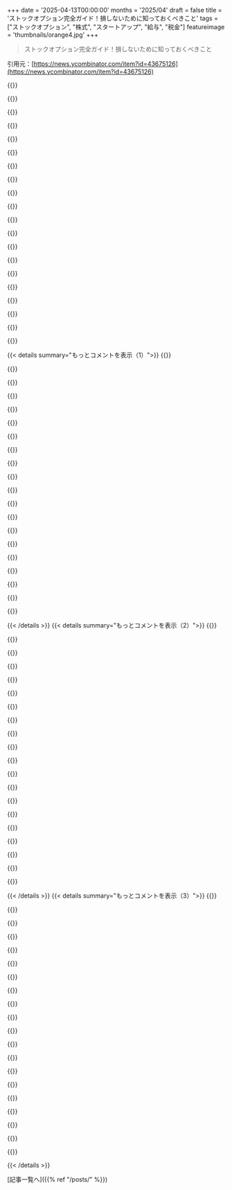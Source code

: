 +++
date = '2025-04-13T00:00:00'
months = '2025/04'
draft = false
title = 'ストックオプション完全ガイド！損しないために知っておくべきこと'
tags = ["ストックオプション", "株式", "スタートアップ", "給与", "税金"]
featureimage = 'thumbnails/orange4.jpg'
+++

> ストックオプション完全ガイド！損しないために知っておくべきこと

引用元：[https://news.ycombinator.com/item?id=43675126](https://news.ycombinator.com/item?id=43675126)

{{<matomeQuote body="うちの30人くらいのスタートアップが大きくなるにつれて、ストックオプションを給料のメインとしてアピールするのはやめることにしたんだよね。ジョブオファーにはストックオプションも含まれてるけど、電話でその将来の価値をあんまり語らないようにしてる。ストックオプションに期待を持たせないってこと。創業者の立場からすると、結果的に渡す株が少なくなるってのがメリットかな。デメリットは、その分給料を上げなきゃいけない場合があること。従業員にとってのメリットは、ストックオプションを給料のメインとして考えなくていいから、細かいことを気にしなくて済むってことだね。ほとんどの人はストックオプションより現金が好きだし、従業員からしたら、ストックオプションの価値をゼロとして考えるのがほぼ正解だと思う。だって、ほとんどの場合、ストックオプションって紙くず同然だし。" userName="cj" createdAt="2025-04-13T20:33:40" color="#45d325">}}

{{<matomeQuote body="会社が成功しても、創業者と従業員で株の種類が違うことが多いから、従業員の株の価値を下げても、創業者の株には影響がないように帳簿を操作できるんだよね。俺も実際に、初期のエンジニアとして成功した会社の売却に関わったんだけど、そういうのを見たよ。今はNYSEで取引されてる株をもらってるから、インサイダー取引でもしない限り、帳簿を操作される心配はないけどね。" userName="__turbobrew__" createdAt="2025-04-13T20:50:26" color="#ff5c5c">}}

{{<matomeQuote body="いつの間にか「非公開企業」が「規制されてる業界じゃ詐欺扱いされるようなことをやってもOK」みたいな感じになっちゃってるよね。未上場企業で、投資家じゃない人向けの種類の違う株を発行するのは違法にすべきだと思う。だって、透明性がないし、監査を受ける権利もないから、不正し放題じゃん。第三者機関の監査を受けてるとか、今回みたいに帳簿を操作したら、上場企業と同じように詐欺罪で罰せられるようにするとか、対策が必要だと思う。" userName="pc86" createdAt="2025-04-14T12:39:09" color="#45d325">}}

{{<matomeQuote body="あと、気を付けてほしいのが、株のオファー（従業員レベルの％）で、実はオプションプールがなくて、新しい従業員が入るたびに既存の株が薄まるってケース。俺もそういうオファーをもらったんだけど、資金調達以外で株が薄まるイベントについて聞くまで教えてくれなかったし、それが普通のことみたいに言われたよ。" userName="babyshake" createdAt="2025-04-14T00:05:43" color="#ff5c5c">}}

{{<matomeQuote body="「帳簿を操作する」っていろんな意味があるけど、多くの人は詐欺だと思うよね。でも、詐欺じゃなくて、優先株がたくさんあって、普通の株より先に支払われる場合もあるよ。あなたの場合は何があったの？" userName="carimura" createdAt="2025-04-13T21:01:49" color="">}}

{{<matomeQuote body="投稿者は、会計処理自体は合法的で一般的だけど、暗黙の契約上の義務に違反してるって感じたんだと思うな。" userName="awesome_dude" createdAt="2025-04-13T21:12:19" color="">}}

{{<matomeQuote body="それって”技術的に”合法ってやつだよね——最高の合法じゃん！" userName="Viliam1234" createdAt="2025-04-13T21:27:47" color="">}}

{{<matomeQuote body="いや、マジで勘弁。法律の精神と条文が矛盾するときは、人間として一歩引いて、「それっておかしくね？」って言って、ルールを無視して、正しいことをすべきだと思う。" userName="fragmede" createdAt="2025-04-13T23:47:40" color="#45d325">}}

{{<matomeQuote body="＞implied contractual obligations<br><br>このフレーズってどういう意味？ちゃんとした契約法なら、「暗黙の」なんて言葉に重きを置くはずないじゃん。書かれてて合意してるか、そうじゃないか、どっちかだよ。だから、はっきり書いてないことは契約法的には意味がないと思う。（ちゃんとした契約法がある国に限るけどね。）" userName="throwaway2037" createdAt="2025-04-14T01:26:12" color="">}}

{{<matomeQuote body="「詐欺」って言葉は強いけど、複数の種類の株があること自体は悪くないと思う。でも、初期のスタートアップでよくある優先株の仕組みは、従業員を騙そうとする意図的な試みだと思う。創業者は初期のエンジニアに「0.5％あげるよ」って言うけど、10億ドルの買収があっても、エンジニアの懐に500万ドル入らないって知ってるんだよね。" userName="SpicyLemonZest" createdAt="2025-04-13T21:45:47" color="#ff5733">}}

{{<matomeQuote body="ちょっと説明してくれよ。ほとんどの場合、優先株とか関係ないっしょ。普通に1倍の優先条件で資金調達して、調達額より高く売れればさ。だったら、0.5%の持ち分は大体500万ドルになるはずだよ（希薄化は考慮してね）。" userName="fnbr" createdAt="2025-04-13T22:49:30" color="">}}

{{<matomeQuote body="それってのはナイーブな数学的解釈で、エンジニアが設計したらそうなるって話だよね。でも弁護士が設計してるから、そうならないようにするトリックを知ってんだろうね。" userName="immibis" createdAt="2025-04-13T23:11:11" color="">}}

{{<matomeQuote body="創業者は普通、普通株も持ってるから同じ立場だよ。優先株を持つのは投資家だけ。スタートアップのオファーを受ける前に、清算優先権について10分くらい勉強しないのは、自分の責任だよね。" userName="jonas21" createdAt="2025-04-14T00:34:39" color="#38d3d3">}}

{{<matomeQuote body="買い手が会社の88%を買って、残りの12%（議決権なしが多い）を従業員とか元従業員に持たせておくって場合もあるよ。ストックオプションが本当に価値を持つのは、IPOしたときだけだよね。" userName="matt-p" createdAt="2025-04-13T23:02:58" color="">}}

{{<matomeQuote body="最近は違うよ。従業員が会社とか投資家に株を売って、会社が上場しなくても現金が手に入るようになってる。そうなると価値があるって言えるよね。IPOなしで価格が公平に決まるかって議論はあるけど、現金が手に入るのは事実だし。" userName="fragmede" createdAt="2025-04-13T23:24:23" color="#ff5c5c">}}

{{<matomeQuote body="ストックオプションを会社に売れるなんて聞いたことないよ。オプションじゃ何も所有してないじゃん。将来、ある価格で買う権利があるだけだよ。" userName="robertlagrant" createdAt="2025-04-14T08:30:53" color="">}}

{{<matomeQuote body="ストックオプションとは言ってないよ。SpaceXの従業員は、会社が上場してなくても、何らかの金融商品をお金に換える仕組みがあるんだよ。" userName="fragmede" createdAt="2025-04-14T08:34:11" color="">}}

{{<matomeQuote body="従業員が流動性を得る方法はIPOだけじゃないよ。" userName="rsanek" createdAt="2025-04-14T02:40:06" color="">}}

{{<matomeQuote body="マジかよって感じだよ！スタートアップの初期の株を買おうとしたことある？ほとんどの場合、最低1万ドルは必要だよ。HuggingFaceとかOpenAIとかAnthropicとかUnslothとか、1万ドル以下で買えるなら今すぐ買いたいよ。<br>誰か証明してくれよ。今すぐにでもこれらの会社に投資する準備はできてるんだ。" userName="Der_Einzige" createdAt="2025-04-14T10:29:34" color="#38d3d3">}}

{{<matomeQuote body="市場への過保護は好きじゃないけど、金融的なことになると大規模な詐欺が横行する可能性が高くて、次のカモを探してる人がたくさんいるんだよね。1万ドルとか2万5千ドルって金額を考える必要があるなら、初期段階のスタートアップに投資すべきじゃないよ。宝くじを買った方がマシだよ。" userName="pc86" createdAt="2025-04-14T12:44:05" color="#785bff">}}

{{< details summary="もっとコメントを表示（1）">}}
{{<matomeQuote body="個人的に何度も見たことあるよ。内部からね。よくあることだよ。過去最大のmedtechの買収でもあったし、公然の秘密だよ。" userName="iancmceachern" createdAt="2025-04-14T00:01:35" color="">}}

{{<matomeQuote body="＞個人的に何度も見たことあるって言うけど”よくあることだ”って<br>創業者が別の種類の株持ってるのが珍しいって言ってるだけだって。スーパー議決権株式はよくあるけど、スタートアップの創業者の話だよ。" userName="JumpCrisscross" createdAt="2025-04-14T00:07:13" color="">}}

{{<matomeQuote body="めっちゃ普通だよ。“founders shares”って言うくらいだし。" userName="iancmceachern" createdAt="2025-04-14T00:11:29" color="#ff5733">}}

{{<matomeQuote body="＞ほとんどの場合、ストックオプションは無価値になるって。<br>俺の好きなマネージャーがこう言ってた。“ストックオプションで金持ちになるより、無価値になる可能性の方が高い”ってね。<br>でも、スタートアップの株で大儲けした人も知ってるよ。だから無価値じゃないよ。給料下げてまで入るべきじゃないし、ストックオプションも最大限もらうべき。ブランドとか、良い問題への露出、人脈も忘れずにね。" userName="Swizec" createdAt="2025-04-13T20:40:07" color="#785bff">}}

{{<matomeQuote body="基本は無価値だと思ってた方が良いよ。<br>99%は無価値、0.9%はちょっと良い旅行に行けるくらい、0.09%はアーリーリタイアできるくらい、0.01%はちょっと金持ちになれるくらいかな。CxOじゃなければ、結果をコントロールできないしね。<br>株はボーナスみたいなもんだから、宝くじだと思って良いんじゃない？宝くじのために給料下げたり、残業したりしないよね？" userName="crote" createdAt="2025-04-13T21:29:46" color="#ff33a1">}}

{{<matomeQuote body="8社で働いたけど、3社は株で価値が出たよ（全部IPO前）。“ちょっと良い旅行”レベルより全然上だった。<br>株が価値を生まないって考えすぎだと思う。少なくともアーリーステージじゃなければ1%より全然マシだよ。" userName="aetherson" createdAt="2025-04-13T23:53:17" color="">}}

{{<matomeQuote body="統計的には、株の価値は0にするのがベストってことになってるよ。未公開企業の株はもらうけど、市場価格の給料を下げるのは無しかな。" userName="scarface_74" createdAt="2025-04-14T01:41:58" color="">}}

{{<matomeQuote body="みんなマジで計算できないフリしてるの？驚き桃の木。<br>会社によってはliquidity event（現金化イベント）があるから、その会社の株には価値がある。<br>会社が倒産することもあるから、その会社の株の価値はゼロ。<br>liquidity eventが起こる確率をNとすると、N * X + (1 - N) * 0 = liquidityの価値<br>Xはプラスで、0 < N < 1。<br>だから価値はプラスになるってこと。" userName="aetherson" createdAt="2025-04-14T14:00:04" color="">}}

{{<matomeQuote body="スタートアップ、特にAラウンド以降のliquidity event発生率は、めっちゃ低いってわけじゃないと思うよ。50%より高いかって？それは違うね！でも10%以下でもないでしょ。<br>株が紙くず同然になる確率が100万分の1だって大げさに言うまでもなく、株について賢く判断できるはず。" userName="aetherson" createdAt="2025-04-14T02:29:17" color="">}}

{{<matomeQuote body="資金調達ラウンド（AとかBとかCとか）ごとに、ストックオプションで良い価値を得られる確率の統計ってある？" userName="ziofill" createdAt="2025-04-14T04:58:22" color="">}}

{{<matomeQuote body="ラウンドの定義があいまいだったり、時代によって変わったり、業界の分け方も完全じゃないから、ちゃんとした統計を出すのは難しいんだよね。<br>でも普通の年なら、二桁の数のテック企業がIPOしてるよ（2021年はめっちゃ増えて、2022/2023年は急落、2024年はまた二桁に戻りそう）。<br>https://www.visualcapitalist.com/charted-four-decades-of-u-s...<br>「ストックオプションで良い価値を得る」のと「ストックオプションでいくらか価値を得る」のは違うってことをはっきりさせておこう。<br>一般的に、大企業のほうがIPO前の企業より給料が良いのは事実。MetaとかGoogleとか、もう少し下の企業でも、IPO前の株より価値が高いことが多いよ。<br>それは、「IPO前の株の価値はゼロ」とか「IPO前の株で価値を得られる確率は100万分の1」っていうのとは違う。" userName="aetherson" createdAt="2025-04-14T14:09:25" color="#ff5c5c">}}

{{<matomeQuote body="まあね。価値が全くなくて、経験した後に借金だけ残るってこともあり得るよ。でもStripeとかAirbnbみたいな成功例の陰には、数百万ドルとはいかないまでも、数十万ドルくらいにはなって、生活が変わるくらいの会社もたくさんある。<br>価値が出るまでは紙くずだと思ってた方がいいけど、秘密の裏ルートはセカンダリーマーケットとかプライベートマーケット。SpaceXの社員とかはそっちで儲けてる人もいるし、IPOしてなくてもリッチな人もいるんだよね。失敗パターンは借金だけ残るってこと。" userName="fragmede" createdAt="2025-04-13T21:18:44" color="">}}

{{<matomeQuote body="＞ Definitely look at them as worthless untill they're worth something”価値が出るまでは紙くずだと思ってた方がいいってことだね。<br>ストックオプションの問題点は、ほとんどの契約で退職後90日以内に権利行使しないといけないってこと。<br>退職してから90日以内に、5000ドルから5万ドル以上払って権利行使するか、90日後に放棄するか決めないといけない。<br>自分の金銭をリスクに晒さずにストックオプションで儲けるには、色々な条件が揃わないと難しい。<br>残念ながらセカンダリーマーケットはStripeみたいな大企業にしかないんだよね。従業員が100人以下の会社でセカンダリーマーケットがあるって聞いたことないし、そういう会社ほどストックオプションの価値を過大評価してる。" userName="cj" createdAt="2025-04-13T21:30:53" color="">}}

{{<matomeQuote body="じゃあ、創業時の株を固定給と交換する？たぶんしないよね。<br>株は多くの候補者、特にシニアな人や役員にとってすごく重要な要素。<br>将来の価値として話すんじゃなくて、会社の何%かっていうパーセンテージで話すべき。もしそれがオファーの交渉で重要じゃないくらいの量だったら、オファーが足りないか、会社への投資よりも安定した収入を求めてる候補者を選んでるのかも。" userName="babl-yc" createdAt="2025-04-13T22:42:02" color="#ff5733">}}

{{<matomeQuote body="Netflixのやり方[1]は、従業員が自分の報酬を現金とオプションのどちらにするか選べるのがマジで最高だと思うんだよねー。リスク許容度に合わせて調整できるし。各従業員は毎年、自分の報酬を給料とストックオプションのどっちにするか選ぶんだって。全部現金でも、全部オプションでも、好きなように組み合わせられるらしいよ。リスクとアップサイドを自分で決められるってわけ。しかも、この10年間のストックオプションは完全にベスティングされてて、Netflixを辞めても持っていられるんだって。[1]: https://jobs.netflix.com/work-life-philosophy" userName="retiredpapaya" createdAt="2025-04-13T23:26:37" color="#45d325">}}

{{<matomeQuote body="ストックオプションって、普通株のことだよね？でも、投資家がお金を入れる時は優先株（普通株じゃない）をもらうんだよね？それってなんかフェアじゃない気がするんだよなー。給料を減らして、価値の低い株をもらうのはリスクが高いと思う。従業員向けの割引率もそんなに良くないんじゃないかな（優先株主は希薄化されたくないだろうし）。詳しくはここにも書いてあったよ→https://news.ycombinator.com/item?id=43677084。結局、オプションを行使する時って、会社に不利な条件で投資させられてるようなもんじゃない？（優先株とか議決権とか、普通の投資家がもらえるものすらもらえないんだから）。" userName="robocat" createdAt="2025-04-14T08:14:41" color="#ff5733">}}

{{<matomeQuote body="＞オプションを行使する時って、会社に投資させられてるようなもんじゃない？<br>確か、ブックバリューで株を買えるってことだよね？それって、最後のラウンドの評価額よりもめっちゃ低いんじゃない？だから、ディスカウントされてるってことだと思うんだけどなー。まあ、そうであってほしいけど、オレはオプションを行使する時にあんまりお金使ったことないから、よくわかんないや。" userName="tomp" createdAt="2025-04-14T13:32:16" color="">}}

{{<matomeQuote body="ストックオプションを選んだらボーナスとかあるのかな？じゃないと、現金じゃなくてオプションを選ぶメリットってなくね？" userName="jjeaff" createdAt="2025-04-14T03:28:57" color="">}}

{{<matomeQuote body="見過ごされがちなメリットとして、4年間のベスティングがある場合、1年後とか2年後に会社に残るかどうかを選べるってのがあるよね。つまり、会社の株価が1年後に2倍になったら、2年目から4年目までの給料が実質2倍になるってことじゃん？逆に、株価が50%下がったら、さっさと辞めて他の会社で普通の給料をもらえばいいんだし。だから、ストックオプションの期待値って、額面よりも高いんじゃないかな。" userName="n2d4" createdAt="2025-04-14T05:00:42" color="#38d3d3">}}

{{<matomeQuote body="＞会社の株価が1年後に2倍になったら、2年目から4年目までの給料が実質2倍になるってことじゃん？株価が50%下がったら、さっさと辞めて他の会社で普通の給料をもらえばいいんだし。<br>もし25k株持ってて、それが1ドル以下だったら、株価が2倍になっても給料が2倍になるわけじゃないよね。しかも、行使できるのは1/4だけだし、換金性もないし。" userName="hiatus" createdAt="2025-04-14T14:43:41" color="">}}


{{< /details >}}
{{< details summary="もっとコメントを表示（2）">}}
{{<matomeQuote body="私のコメントの前提は、給料が全部ストックだってことだよー。そうじゃない場合は、もちろん調整する必要があるけどね。株の1/4しか行使できないのは、ベスティングを月給みたいに考えれば理解できると思う。毎月、1/48ずつ行使できるようになるって感じ。技術的には残りの株も所有してるけど、持ってないって考えた方が適切だよ。" userName="n2d4" createdAt="2025-04-14T15:33:57" color="#45d325">}}

{{<matomeQuote body="NFLXがx%上がると予想するなら、トータルコンプもそれに応じて上がるよね。もし現金で受け取ってたら、自分でNFLXを買わない限り、同じように利益を得られないじゃん。" userName="dandandan" createdAt="2025-04-14T04:01:30" color="#ff5c5c">}}

{{<matomeQuote body="それ以上だよ。オプションの価格は、株の価格よりも安いから。例えば、年収が40万ドルで、100%ストックオプションを選んだ場合、現金で40万ドルもらってNFLX株を買うよりも、確実に多くの株をコントロールできるはず。そうじゃないと、オプションを選ぶ理由がないよね。だって、（あなたが言うように）現金でNFLXを直接買った方がいいじゃん。" userName="fastball" createdAt="2025-04-14T04:20:15" color="#785bff">}}

{{<matomeQuote body="まだわかりにくいと思うから、架空の数字で具体的な例を挙げるね。<br>Netflixが、ストックオプション（NFLXの公正な市場価格、金利、ボラティリティ、配当利回りなどの要素に基づいて1個あたり100ドルの価値があるとする）をあなたに提供するとする。これらのオプションのストライクプライスが900ドルだとしよう。あなたは年収30万ドルを全部このオプション（1個あたり100ドル）で受け取ることにしたので、後日3000株のNFLX株を買い取るオプションを得ました。<br>Netflixは素晴らしい年を迎え（あなたのおかげもある！）、NFLXは1200ドルで取引されています。あなたはすべてのオプションを行使し、3000株を1株900ドルで購入し、すぐに1200ドルで販売します。純利益：90万ドル<br>現金で受け取っていれば30万ドルでした。<br>現金で受け取り、すぐにNFLXに全額投資した場合（最初の例と同時に売却した場合）、40万ドルになります。" userName="fastball" createdAt="2025-04-14T07:50:19" color="#ff5733">}}

{{<matomeQuote body="もし現金を受け取ってすぐに全額をNFLXに投資してたら、40万円になってたかもね。でも、現金でNFLXのオプションを買うこともできるじゃん。オプションを選ぶ理由を考えるなら、それが比較の基準になるべきだよね。オプションを選ぶメリットがないとダメだと思うんだ。税制優遇とか、自分で買うより手数料が安いとか。会社からNFLXのオプションを選ぶ理由がないとね。あと、例の逆パターンだけど、NFLXが市場のせいで1%下がって、オプションの期限が近いと、29万7000ドルがゼロになっちゃうこともあるよ" userName="virgilp" createdAt="2025-04-14T09:15:08" color="">}}

{{<matomeQuote body="会社からの方が、市場で買うよりストライク価格が良いことが多いよ。<br>＞(例の逆パターンだけど、NFLXが市場のせいで1%下がって、オプションの期限が近いと、29万7000ドルがゼロになっちゃうこともあるよ)。<br>＞”そうだよね。だからオプションはリスキーな投資だし、全部オプションで給料を払う会社なんてないんだ。”" userName="fastball" createdAt="2025-04-14T11:40:14" color="#ff5733">}}

{{<matomeQuote body="少なくとも俺がいたときは、オプションのコストはストライク価格の40%だった（発行時の市場価格によって変わるけど）。あと、所得税を権利行使の時に繰り延べできるってのも違う点だね。" userName="laurencerowe" createdAt="2025-04-14T17:05:14" color="#45d325">}}

{{<matomeQuote body="あー、俺の数字は適当だった。ストライク価格の40%ってのがもっともらしいね（レバレッジは下がるけど、それでも多少はある）。税引き前ってのも、現金で受け取るよりレバレッジが効く要因だね。あと、会社のオプションのメリットは、期間が10年と長いこと。市場のオプションは大体1年以内だし。LEAPSもあるけど、それでも最長2～3年だもんね。" userName="fastball" createdAt="2025-04-15T02:34:38" color="#ff5c5c">}}

{{<matomeQuote body="数年前、spotifyにも同じような選択肢があったのを知ってるよ。<br>・現金ボーナス<br>・RSU<br>・OTEオプション増量<br>この中から2つ選んで、配分を決めるんだ。確か、80/20とか60/40とか50/50とか。" userName="lbotos" createdAt="2025-04-13T23:29:56" color="">}}

{{<matomeQuote body="これ、この話題には的外れなコメントだわ。NFLXのオプションは公開株のオプションだし、条件もスタートアップのストックオプションとは違う。このコメントのせいで混乱が生じてる気がする。俺の経験上、ほとんどのスタートアップは現金と株式の割合を選ばせてくれるけど、NFLXみたいに90%も現金ってことはない。表向きには言わないかもしれないけど、現金と株式を交換してくれないスタートアップには出会ったことないな。" userName="jiveturkey" createdAt="2025-04-14T15:49:33" color="">}}

{{<matomeQuote body="「なんで俺はスタートアップから金もらえなかったんだ？ - 優先分配権と資本政策のガイド」<br>https://www.reddit.com/r/startups/comments/a8f6xz/why_didnt_...<br>前に投稿したことあるけど、これは必読だよ。何百万株持ってても、希薄化とか後の投資家によって、何も残らないこともあるから。俺は2つのスタートアップで働いたけど、どっちも失敗したし、資本政策を見ることはできなかった。" userName="lizknope" createdAt="2025-04-14T13:29:55" color="">}}

{{<matomeQuote body="俺が2人目の従業員として入ったスタートアップでは、資金調達する前に会社の0.5%をもらったけど、結局0ドルだった。その後、1億ドル以上のVC資金を調達したんだけどね。スタートアップには、従業員から株式を奪う方法がたくさんあるんだ。一番よくあるのは、資金調達ラウンド中に売却できないオプションを持たされること。それを受け入れると、ストライク価格を払わないといけないし、お金じゃなくて株をもらったのに課税対象になるから、損するんだ。Elonについては色々言いたいことあるけど、Space Xでは従業員が定期的に株を売ってお金に換えられる。成功するスタートアップで、従業員にそれを許可するところはほとんどない。成功するスタートアップの9割は、従業員に株式に見合うお金を払うよりも、ただひたすら働かせたいだけなんだ。" userName="justinbaker84" createdAt="2025-04-14T17:50:53" color="#ff5733">}}

{{<matomeQuote body="両方のスタートアップで、IRS税法83(b)条項を使って早期に株式を購入したよ。株を買った最初の年は追加の書類を提出する必要があったけど、税率が長期キャピタルゲインに変わるんだ。だから、数千株を1株0.0001ドルで買うために、60ドルと100ドルの小切手を書いたんだ。両方のスタートアップが潰れる前に辞めたけど、みんなそのわずかな金額を失ったよ。スタートアップでどれだけ稼いだか聞かれたら、60ドル損したって冗談で言ってるよ。" userName="lizknope" createdAt="2025-04-14T19:37:54" color="#785bff">}}

{{<matomeQuote body="これは素晴らしいね。資本政策を見れない限り、オプションがどれくらいの価値があるのか全くわからないってことを示してる。少なくとも創業者に優先順位がどうなってるか、投資家にどれくらいの倍率が与えられたかを聞ければ、イグジットがどんな感じになるのか、ある程度は推測できるかもしれない。" userName="jmuguy" createdAt="2025-04-14T16:02:37" color="#ff33a1">}}

{{<matomeQuote body="もしDelawareのC corporationで株を1株でも持ってたら、cap tableを見る法的権利があるんだって。" userName="mikestaub" createdAt="2025-04-15T13:55:12" color="#38d3d3">}}

{{<matomeQuote body="Delawareで登記されてたけどLLCだったんだよね。LLCも同じように対応する必要があるかはわかんないな。Operating agreementがあって、CEOと経理の人がoperating agreementを見る権利があるって言ってた変な会議があったんだよ。その後すぐに辞めた人が弁護士を雇って要求したみたい。Operating agreementは見れたけど、cap tableは見れなかった。会社を辞めるまでcap tableなんて知らなかったし。Redditの投稿で知ったんだよね。みんなに同じ間違いをしてほしくないからリンク貼っとく。スタートアップに入る前に聞くべき質問がたくさんあったな。" userName="lizknope" createdAt="2025-04-15T14:27:02" color="">}}

{{<matomeQuote body="4月13日のアメリカで、RSUとか株の売却で所得税の計算がめんどくさいって思うんだよね。合計して請求書を送ってくれればいいのに。税金はちゃんと払いたいけど、多く払いすぎたくもない。普通の税金申告ソフトだと、employerとかbrokerageからの情報入れても間違ってたり、情報が足りなかったりするんだよね。だから、いつも当てずっぽうで申告してる気がする。" userName="wyldfire" createdAt="2025-04-13T21:52:25" color="">}}

{{<matomeQuote body="RSUはsell to coverがウザくなければ、そんなに悪くないよ。Net share withholdingはめっちゃシンプルだし、源泉徴収されなかった株はbrokerageに正しいbasisで入ってるし、所得と源泉徴収はW-2に正確に記載されてる。Optionsはfair market valueより高い時にexerciseしてholdすると、AMT returnとかregular returnとかややこしくなる。ESPPはdiscountがあると、brokerageがIRSのルールで間違ったcost basisを報告しなきゃいけないって言われた。売る時に調整しないと、W-2とcapital gainで二重にdiscountが報告されるかも。Capital gains reportingは変わったかもね。" userName="toast0" createdAt="2025-04-13T22:21:37" color="">}}

{{<matomeQuote body="もしかして、カリフォルニアの名前がついてるけど別のカリフォルニアの都市にある会社で働いてた？私の経験とそっくり。四半期ごとに株がvestするとsell-to-coverされるんだけど、株価が上がり続けるから税金の支払い期限まで持っておきたいのにマジで腹立つ。しかも、sell-to-coverで支払った金額を全部手動で税務署に報告しないといけないんだよね。eTradeは毎年transaction detailsを送ってくれるけど、IRSに株を何株もらったかは教えてくれても、税金をいくら払ったかは教えてくれないんだもん。" userName="unethical_ban" createdAt="2025-04-14T01:20:55" color="">}}

{{<matomeQuote body="雨林の名前の会社で働いてた時、sell to cover、sell all、株を売らずに税金を払うのを選べたんだよね。いつもsell allを選んでた。給料の25%-30%を払って、その会社の株を買うなんてありえない。RSUを持ち続ける理由がないじゃん？今は小さい会社で同じこと（cloud consulting）をしてて、給料は全部現金でもらってる。こっちの方がずっといい。" userName="scarface_74" createdAt="2025-04-14T01:49:05" color="#785bff">}}


{{< /details >}}
{{< details summary="もっとコメントを表示（3）">}}
{{<matomeQuote body="optionsよりRSUがマシってのは同意。でもRSUもマジでクソ。理由は3つ：<br>1. RSUは毎月vestする。売ったら損することが多いから、ずっとすぐに売ってる。wash saleでどんどん複雑になって、Pythonで計算するプログラムを書いた。もう売るのも嫌。<br>2a. CAに住んでるけど、数年前に数日MIで働いた。だから4年間MIの税金を払わないといけない。<br>2b. NYの税金を非居住者として払う必要がある場合、もっと最悪。<br>3. 税率の違う州に引っ越すと、vestは新しい州の税率で課税される。二重課税じゃん。<br>現金で給料が欲しい。" userName="Thorrez" createdAt="2025-04-13T23:40:31" color="">}}

{{<matomeQuote body="毎回vestするたびに全部売ってるなら、wash saleのルールは適用されないよー。IRSはポジションを閉じてない時に損失をclaimさせたくないんだって。株を何も持ってないなら、ポジションは閉じられてるってこと。<br>州はgrantに基づいて所得税を計算しないよ。vestした年に住んでた州で計算するだけ。だから、その年にMichiganに住んでなかったら所得税は払わなくていい。<br>CPAに相談してみるといいかも。勘違いしてるかもよ。" userName="dualityoftapirs" createdAt="2025-04-14T02:02:34" color="">}}

{{<matomeQuote body="＞if you don't hold any shares, then you have closed the position.<br>新しい株を30日以内に取得しても？<br>GoogleのCPAがRSUの税金の申告方法についてプレゼンしてたんだけど、vestがsaleをwashするって言ってたよ。特に毎月vestする場合は。<br>＞Your other two points - states don't do income tax calculations based on the grant, but only what vested while you lived/worked in the state in the respective year of the vesting.<br>https://www.reddit.com/r/tax/comments/q8ythd/interstate_move... を見て。<br>あと、別のプレゼンで、他の州で働いた場合、grantからvestまでの日数で、他の州で働いた日数を追跡して、非居住者の州に収入を適切に帰属させる必要があるって言ってた。" userName="Thorrez" createdAt="2025-04-15T00:52:01" color="#ff33a1">}}

{{<matomeQuote body="毎月vestしてるなら、新しくvestした株が売った株のreplacement shareなのかって疑問があるよね。<br>IRSはwash saleをこう定義してるよ。<br>＞A wash sale occurs when you sell or trade stock or securities at a loss and within 30 days before or after the sale you:<br>＞ Buy substantially identical stock or securities,<br>＞ Acquire substantially identical stock or securities in a fully taxable trade,<br>＞ Acquire a contract or option to buy substantially identical stock or securities, or<br>＞ Acquire substantially identical stock for your individual retirement arrangement (IRA) or Roth IRA.<br>RSUのvestはfully taxable tradeで株を取得することになるのかな？わからないけど、時効だからもう関係ないや。私も毎月vestじゃなかったし。<br>＞Your other two points - states don't do income tax calculations based on the grant, but only what vested while you lived/worked in the state in the respective year of the vesting. Basically you don't owe Michigan income tax for a given tax year if you didn't live or work in Michigan during that tax year.<br>Michiganのことは知らないけど、CaliforniaのFranchise Tax Boardは、vesting期間中にCaliforniaに住んでたか働いてたなら、RSUがvestした年に税金を払う必要があるって言ってるよ。私がWAに引っ越した後も、まだvestしてないRSUがあったからCAの所得税を払い続けたよ。会社によっては、州を移動した時にRSUをキャンセルして再発行してくれるみたいだけど、私の会社はしてくれなかった。FTBはRSUを配分するための合理的な方法なら何でも使えるって言ってくれて、計算方法を聞かれたこともないから大丈夫だったのかな？" userName="toast0" createdAt="2025-04-14T02:15:13" color="">}}

{{<matomeQuote body="Wall Streetは現金払いだし、トレーディング会社も現金だよね。現金が一番使い勝手がいいから最強！もし自分の会社の株が2倍になるって信じてるなら、ボーナスで株買えばいいじゃん？ま、そんなに相場予測できるなら今の仕事向いてないかもね。現金払いの理由は、社員が好きに投資できるから。将来なんて誰にも分かんないし。デメリットは、金目当ての人が集まることかな。個人的には、会社の理念に共感してる人の方が一緒に働いてて楽しいけどね。" userName="jackcosgrove" createdAt="2025-04-14T00:08:18" color="">}}

{{<matomeQuote body="＞もし自分の会社の株が2倍になるって信じてるなら、ボーナスで株買えばいいじゃん？”<br>RSUはちょっと違うんだよね。だって、権利確定する前に“投資”されちゃうんだもん。会社が現金で$X/年払うか、4年で$4XのRSUくれるかって話なら、株価が上がり続けるならRSUの方が断然お得だよ。時間を利用したレバレッジみたいなもんだね。まだ持ってないお金で、今の価格で$4X分の株を買えるんだから。<br>株価がずっと変わらないとして、1年後に株価が2倍になったとする。現金で$Xもらってすぐに会社の株を買ったら、最初の1年分しか2倍にならない。4年後には$5Xになる（給料とボーナスの$4Xと、株で増えたX）。でもRSUなら、まだ権利確定してない分も含めて全部2倍になる。この場合、4年後には$8Xになるんだ。<br>株価が上がり続けるなら同じことが言えるよ。市場のタイミングを計りたくないなら、RSUはかなり良い賭けに見えるよね。しかも、会社は現金よりRSUの方が多く提示してくれることが多いんだ。会計上の理由とかでね。だからRSUはすごく魅力的なんだよ。<br>RSUより現金が良いのは、分散投資したいから。でも上場企業なら、権利確定したらすぐに売って分散投資できるしね。株価がgrantからvestの間で下がる場合だけ損する可能性がある。プライベートカンパニーのRSUはもっとリスキーだよ。売れないからね。" userName="GeneralMayhem" createdAt="2025-04-14T04:10:29" color="#ff5c5c">}}

{{<matomeQuote body="＞Wall Street pays cash.”<br>フロントオフィス(セールスとトレーディング)なら、あるレベル以上（多分ED/MD)になると、報酬の一部をRSUでもらうことになるよ。あと、“material risk taker”（トレーダー)なら、RSUのclaw back（取り戻し)条項もあるよ。(シニアセールスが対象かどうかは知らないけど)" userName="throwaway2037" createdAt="2025-04-14T01:55:04" color="">}}

{{<matomeQuote body="なんで営利企業で“信者”とか“伝道師”にならなきゃいけないんだ？ビジネスでしょ。労働力を提供して、お金をもらう。それだけじゃん。" userName="scarface_74" createdAt="2025-04-14T01:52:49" color="#45d325">}}

{{<matomeQuote body="報酬の多くを株で受け取るってことは、ほぼ信者みたいなもんだよね。" userName="jjeaff" createdAt="2025-04-14T04:25:25" color="">}}

{{<matomeQuote body="俺も株で報酬もらってた時、権利確定したら即全部売って分散投資してたよ。もし同じ額を現金でもらってたとしても、AMZNに25%も突っ込んだりはしないな。なんでRSUを持ち続ける必要があるんだ？今年は現金+RSUだった2022年と同じ額を現金でもらうけど、特定の株に25%も投資するつもりはないよ。<br>未上場企業の“equity”を売ることはできないしね。<br>Amazonのvesting scheduleは5/15/40/40だよ。最初の2年間は、vestingが後ろに偏ってる分、大きいサインアップボーナスが出る。" userName="scarface_74" createdAt="2025-04-14T23:51:17" color="#38d3d3">}}

{{<matomeQuote body="税務の専門家じゃないけど、これって本当に必要なのかな？税務の専門家に相談して、本当に必要なのか確認した？実際にどれくらい違うの？MIに実際にどれくらいの税金を払うことになるの？" userName="MissionInfl" createdAt="2025-04-14T01:46:12" color="">}}

{{<matomeQuote body="https://news.ycombinator.com/item?id=43687920　を見て。<br>MIへの税金は、ほんの少しだよ。数百ドルくらい。CAの税金から税額控除されるから、合計の税金は変わらない。MIの税率はCAより低いし。" userName="Thorrez" createdAt="2025-04-15T00:54:31" color="">}}

{{<matomeQuote body="autosale使ってる？手動で売ってるからややこしくなってるんじゃない？Googleにいた時はautosale使ってて問題なかったけどな。" userName="MissionInfl" createdAt="2025-04-18T03:45:06" color="">}}

{{<matomeQuote body="autosaleは昔使ってたけど、今はもうないんだよね。ETPプログラムに変わったんだ。<br>autosale使ってた頃でも、vest priceとsale priceが完全に一致しなかったから、loss saleが発生してwash saleになる可能性があったと思う。でも、vestとsaleが同じ日だったから、そこまで酷くなかったんだ。31日の月なら、次の月のvestでwash saleがリセットされるから、複雑さが増え続けることはなかったんだよね。<br>ETPは導入された時に試したけど、好きじゃなかった。登録すると、Googleの株を手動で売買できなくなるんだ。一番の問題は、クーリングオフ期間があって、その間にvestした株はすぐには売却されないこと。多分1ヶ月後くらいに売却されるんだと思う。あと、売却が2つの1099-Bに分かれるのも嫌だった。個人のSchwab口座とEAC Schwab口座の1099-B。クーリングオフ期間中にvestした株と、そうでない株で分かれてたんだと思う。あと、なぜか売却されなかった株もあったし。" userName="Thorrez" createdAt="2025-04-18T07:26:36" color="">}}

{{<matomeQuote body="証券会社がwash sale（損出し）を考慮して1099のコストベースを調整してくれるはずだけど、そうなってないの？ どこの証券会社使ってる？" userName="findjashua" createdAt="2025-04-15T07:14:21" color="">}}

{{<matomeQuote body="未公開企業のRSUってマジで流動性低いよね。" userName="JumpCrisscross" createdAt="2025-04-13T23:59:35" color="">}}

{{<matomeQuote body="それは全然違うよ。重要なのは没収されるリスクがあるかどうかだけ。もしRSUが永久に自分のものになるなら、IRSはそれを受け取った時点で課税対象とみなすんだ。だからdouble trigger RSUには有効期限があるんだよ。流動性がない可能性もあるから、まだ自分のものじゃない。だから税金はまだ払わなくていい。もしくは価値がなくなって、何も払わなくて済むかもね。" userName="doktorhladnjak" createdAt="2025-04-14T02:34:52" color="#ff33a1">}}

{{<matomeQuote body="＞RSUが流動性ないなら税金払う必要ない<br>そうだね。株主みたいに現金化することもできないけどね。VCたちが一番声高にRSUを褒め称えてるってこと忘れずに。" userName="JumpCrisscross" createdAt="2025-04-14T00:34:18" color="">}}

{{<matomeQuote body="＞計算して請求書送ってくれればいいのに。払うべき金額以上は払いたくないし、ごまかすつもりもないんだ。<br>それって、RSUを支払うときに企業がやってることそのものじゃん。<br>年末には、受け取った株の公正市場価格が記載された1099が送られてくる。別に怪しいことなんてないよ。これは文字通り、所得税を払うべき金額なんだ。<br>どの税金ソフト使ってるか知らないけど、TurboTaxならめっちゃ簡単だよ。" userName="lopkeny12ko" createdAt="2025-04-14T16:27:18" color="#785bff">}}

{{<matomeQuote body="このドキュメントの持分比率はめっちゃFOUNDER有利だね。新規採用者が持分に期待しないように書かれてると思う。新規のスタートアップ従業員に、この比率でOKと思わせるための詐欺だよ。<br>ドットコムブームの頃からずっとSilicon Valleyにいるけど、最初の会社では、社長秘書がドットコムIPOでめっちゃ金持ちになって、辞めてブドウ園を買ったんだよ。昔はそんな時代だったんだよね。<br>最近だと、前にいたスタートアップが買収されたんだけど、エンジニア15人以内の初期メンバーだったのに、FOUNDERは9桁稼いで、俺は5桁だった。みんな長年の忠誠心を裏切られた気分だよ。<br>それってYCとか他のアクセラレーターがFOUNDERに教えてることなんだよね。持分ケチれって。このドキュメントはその考えを助長してるだけ。<br>FOUNDERは簡単に人生を変えるような大金持ちになれるけど、実際に仕事をする人はFacebookみたいな100B超えの会社にならない限り、報われないんだよ。そんなの現実的じゃないってわかってるくせに。会社がうまくいったら、従業員にもっと分け前が必要だよ。" userName="blindriver" createdAt="2025-04-13T23:38:01" color="#ff5733">}}


{{< /details >}}


[記事一覧へ]({{% ref "/posts/" %}})
